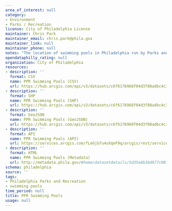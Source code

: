 ```yaml
---
area_of_interest: null
category:
- Environment
- Parks / Recreation
license: City of Philadelphia License
maintainer: Chris Park
maintainer_email: chris.park@phila.gov
maintainer_link: null
maintainer_phone: null
notes: "The location of swimming pools in Philadelphia run by Parks and Recreation."
opendataphilly_rating: null
organization: City of Philadelphia
resources:
- description: ''
  format: CSV
  name: PPR Swimming Pools (CSV)
  url: https://hub.arcgis.com/api/v3/datasets/c6f6176968f04d3f88adbc4c362af55d_0/downloads/data?format=csv&spatialRefId=3857&where=1%3D1
- description: ''
  format: SHP
  name: PPR Swimming Pools (SHP)
  url: https://hub.arcgis.com/api/v3/datasets/c6f6176968f04d3f88adbc4c362af55d_0/downloads/data?format=shp&spatialRefId=3857&where=1%3D1
- description: ''
  format: GeoJSON
  name: PPR Swimming Pools (GeoJSON)
  url: https://hub.arcgis.com/api/v3/datasets/c6f6176968f04d3f88adbc4c362af55d_0/downloads/data?format=geojson&spatialRefId=4326&where=1%3D1
- description: ''
  format: API
  name: PPR Swimming Pools (API)
  url: https://services.arcgis.com/fLeGjb7u4uXqeF9q/arcgis/rest/services/PPR_Swimming_Pools/FeatureServer/0/query?outFields=*&where=1%3D1
- description: ''
  format: HTML
  name: PPR Swimming Pools (Metadata)
  url: http://metadata.phila.gov/#home/datasetdetails/5d35e6b36d677c001141e1f3/representationdetails/5d35e6b46d677c001141e1f7/
schema: philadelphia
source: ''
tags:
- Philadelphia Parks and Recreation
- swimming pools
time_period: null
title: PPR Swimming Pools
usage: null
---
```


